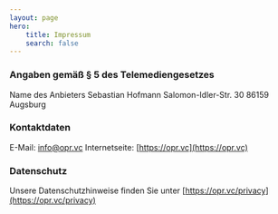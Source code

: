 ```yaml
---
layout: page
hero:
    title: Impressum
    search: false
---
```


### Angaben gemäß § 5 des Telemediengesetzes​
Name des Anbieters
Sebastian Hofmann
Salomon-Idler-Str. 30
86159 Augsburg

### Kontaktdaten

E-Mail: info@opr.vc
Internetseite: [https://opr.vc](https://opr.vc)

### Datenschutz
Unsere Datenschutzhinweise finden Sie unter [https://opr.vc/privacy](https://opr.vc/privacy)